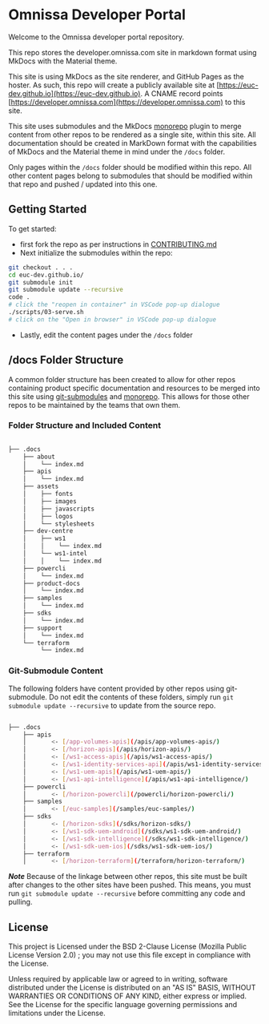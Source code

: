 # Omnissa Developer Portal

Welcome to the Omnissa developer portal repository.

This repo stores the developer.omnissa.com site in markdown format using MkDocs with the Material theme.

This site is using MkDocs as the site renderer, and GitHub Pages as the hoster. As such, this repo will create a publicly available site at [https://euc-dev.github.io](https://euc-dev.github.io). A CNAME record points [https://developer.omnissa.com](https://developer.omnissa.com) to this site.

This site uses submodules and the MkDocs [monorepo](https://backstage.github.io/mkdocs-monorepo-plugin/) plugin to merge content from other repos to be rendered as a single site, within this site. All documentation should be created in MarkDown format with the capabilities of MkDocs and the Material theme in mind under the `/docs` folder.

Only pages within the `/docs` folder should be modified within this repo. All other content pages belong to submodules that should be modified within that repo and pushed / updated into this one.

## Getting Started

To get started:

- first fork the repo as per instructions in [CONTRIBUTING.md](CONTRIBUTING.md)
- Next initialize the submodules within the repo:

```bash
git checkout . . .
cd euc-dev.github.io/
git submodule init
git submodule update --recursive
code .
# click the "reopen in container" in VSCode pop-up dialogue
./scripts/03-serve.sh
# click on the "Open in browser" in VSCode pop-up dialogue 
```

- Lastly, edit the content pages under the `/docs` folder

## /docs Folder Structure

A common folder structure has been created to allow for other repos containing product specific documentation and resources to be merged into this site using [git-submodules](https://github.blog/2016-02-01-working-with-submodules/) and [monorepo](https://backstage.github.io/mkdocs-monorepo-plugin/). This allows for those other repos to be maintained by the teams that own them.

### Folder Structure and Included Content

```bash

├── .docs
    ├── about
    │    └── index.md
    ├── apis
    │    └── index.md
    ├── assets
    │    ├── fonts
    │    ├── images
    │    ├── javascripts
    │    ├── logos
    │    └── stylesheets
    ├── dev-centre
    │    ├── ws1
    │    │    └── index.md
    │    └── ws1-intel
    │    │    └── index.md
    ├── powercli
    │    └── index.md
    ├── product-docs
    │    └── index.md
    ├── samples
    │    └── index.md
    ├── sdks
    │    └── index.md
    ├── support
    │    └── index.md
    └── terraform
         └── index.md

```

### Git-Submodule Content

The following folders have content provided by other repos using git-submodule. Do not edit the contents of these folders, simply run `git submodule update --recursive` to update from the source repo.

```bash

├── .docs
    ├── apis
    │       <- [/app-volumes-apis](/apis/app-volumes-apis/)
    │       <- [/horizon-apis](/apis/horizon-apis/)
    │       <- [/ws1-access-apis](/apis/ws1-access-apis/)
    │       <- [/ws1-identity-services-api](/apis/ws1-identity-services-api/)
    │       <- [/ws1-uem-apis](/apis/ws1-uem-apis/)
    │       <- [/ws1-api-intelligence](/apis/ws1-api-intelligence/)
    ├── powercli
    │       <- [/horizon-powercli](/powercli/horizon-powercli/)
    ├── samples
    │       <- [/euc-samples](/samples/euc-samples/)
    ├── sdks
    │       <- [/horizon-sdks](/sdks/horizon-sdks/)
    │       <- [/ws1-sdk-uem-android](/sdks/ws1-sdk-uem-android/)
    │       <- [/ws1-sdk-intelligence](/sdks/ws1-sdk-intelligence/)
    │       <- [/ws1-sdk-uem-ios](/sdks/ws1-sdk-uem-ios/)
    ├── terraform
    │       <- [/horizon-terraform](/terraform/horizon-terraform/)
```

***Note***
    Because of the linkage between other repos, this site must be built after changes to the other sites have been pushed.
    This means, you must run `git submodule update --recursive` before committing any code and pulling.

## License

This project is Licensed under the BSD 2-Clause License (Mozilla Public License Version 2.0) ; you may not use this file except in compliance with the License. 

Unless required by applicable law or agreed to in writing, software distributed under the License is distributed on an "AS IS" BASIS, WITHOUT WARRANTIES OR CONDITIONS OF ANY KIND, either express or implied. See the License for the specific language governing permissions and limitations under the License.
